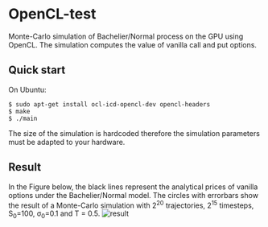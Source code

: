 # OpenCL-test

Monte-Carlo simulation of Bachelier/Normal process on the GPU using OpenCL. The simulation computes the value of vanilla call and put options.

## Quick start

On Ubuntu:

````console
$ sudo apt-get install ocl-icd-opencl-dev opencl-headers
$ make 
$ ./main
````

The size of the simulation is hardcoded therefore the simulation parameters must be adapted to your hardware.

## Result

In the Figure below, the black lines represent the analytical prices of vanilla options under the Bachelier/Normal model. The circles with errorbars show the result of a Monte-Carlo simulation with 2<sup>20</sup> trajectories, 2<sup>15</sup> timesteps, S<sub>0</sub>=100, σ<sub>0</sub>=0.1 and T = 0.5. 
![result](https://user-images.githubusercontent.com/49154901/117677951-37e3c800-b1af-11eb-90f8-57e1c1b2f6ad.png)

